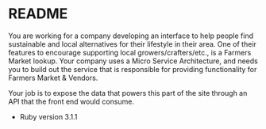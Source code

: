 # README
You are working for a company developing an interface to help people find sustainable and local alternatives for their lifestyle in their area. One of their features to encourage supporting local growers/crafters/etc., is a Farmers Market lookup. Your company uses a Micro Service Architecture, and needs you to build out the service that is responsible for providing functionality for Farmers Market & Vendors.

Your job is to expose the data that powers this part of the site through an API that the front end would consume.

* Ruby version
3.1.1
